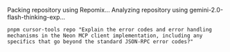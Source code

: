 Packing repository using Repomix...
Analyzing repository using gemini-2.0-flash-thinking-exp...
```tool_code
pnpm cursor-tools repo "Explain the error codes and error handling mechanisms in the Neon MCP client implementation, including any specifics that go beyond the standard JSON-RPC error codes?"
```